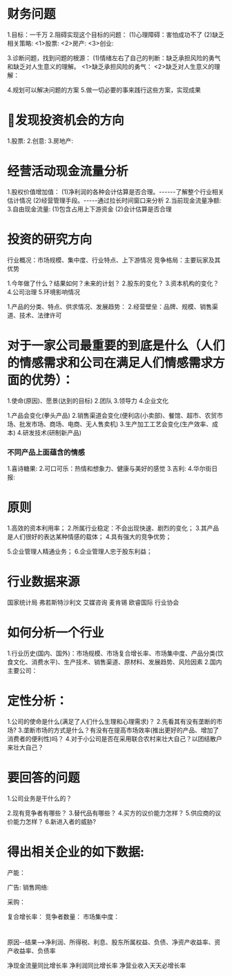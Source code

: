 # 财务问题
  1.目标：一千万
  2.阻碍实现这个目标的问题：
    (1)心理障碍：害怕成功不了
    (2)缺乏相关策略:
      <1>股票:
      <2>房产:
      <3>创业:

  3.诊断问题，找到问题的根源：
    (1)情绪左右了自己的判断：缺乏承担风险的勇气和缺乏对人生意义的理解。
      <1>缺乏承担风险的勇气：
      <2>缺乏对人生意义的理解：

  4.规划可以解决问题的方案
  5.做一切必要的事来践行这些方案，实现成果

# 发现投资机会的方向
  1.股票:
  2.创意:
  3.房地产:

# 经营活动现金流量分析
  1.股权价值增加值：
    (1)净利润的各种会计估算是否合理。------了解整个行业相关估计情况
    (2)经营管理手段。-----通过拉长时间窗口来分析
  2.当前现金流量净额: 
  3.自由现金流量:
    (1)包含占用上下游资金
    (2)会计估算是否合理

# 投资的研究方向
行业概况：市场规模、集中度、行业特点、上下游情况
竞争格局：主要玩家及其优势

1.今年做了什么？结果如何？未来的计划？
2.股东的变化？
3.资本机构的变化？
4.公司治理
5.环境影响情况

1.产品的分类、特点、供求情况、发展趋势：
2.经营壁垒：品牌、规模、销售渠道、技术、法律许可


# 对于一家公司最重要的到底是什么（人们的情感需求和公司在满足人们情感需求方面的优势）：
1.使命(原因)、愿景(达到的目标)
2.团队
3.领导力
4.企业文化

1.产品会变化(拳头产品)
2.销售渠道会变化(便利店(小卖部)、餐馆、超市、农贸市场、批发市场、商场、电商、无人售卖机)
3.生产加工工艺会变化(生产效率、成本)
4.研发技术(研制新产品)

### 不同产品上面蕴含的情感
1.喜诗糖果:
2.可口可乐：热情和想象力、健康与美好的感觉
3.吉利:
4.华尔街日报:

# 原则
1.高效的资本利用率；
2.所属行业稳定：不会出现快速、剧烈的变化；
3.其产品是人们很好的表达某种情感的载体；
4.具有强大的竞争优势；

5.企业管理人精通业务；
6.企业管理人忠于股东利益；

# 行业数据来源
国家统计局
弗若斯特沙利文
艾媒咨询
麦肯锡
欧睿国际
行业协会

# 如何分析一个行业
1.行业历史(国内、国外)：市场规模、市场复合增长率、市场集中度、产品分类(饮食文化、消费水平)、生产技术、销售渠道、原材料、发展趋势、风险因素
2.国内主要公司：

# 定性分析：
1.公司的使命是什么(满足了人们什么生理和心理需求)？
2.先看其有没有垄断的市场?
3.垄断市场的方式是什么？有没有在提高市场效率(推出更好的产品、增加了消费者的便利性)吗？
4.对于小公司是否在采用联合农村来壮大自己？以团结散户来壮大自己？

# 要回答的问题
1.公司业务是干什么的？

2.现有竞争者有哪些？
3.替代品有哪些？
4.买方的议价能力怎样？
5.供应商的议价能力怎样？
6.新进入者的威胁?


# 得出相关企业的如下数据:
产能：

广告:
销售网络:

采购：

复合增长率：
竞争者数量：
市场集中度：

# 
原因--结果-->净利润、所得税、利息、股东所属权益、负债、净资产收益率、资产收益率、负债率

净现金流量同比增长率
净利润同比增长率
净营业收入天天必增长率





